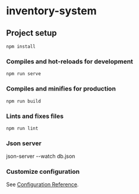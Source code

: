 # inventory-system

## Project setup
```
npm install
```

### Compiles and hot-reloads for development
```
npm run serve
```

### Compiles and minifies for production
```
npm run build
```

### Lints and fixes files
```
npm run lint
```
### Json server

json-server --watch db.json
### Customize configuration
See [Configuration Reference](https://cli.vuejs.org/config/).

